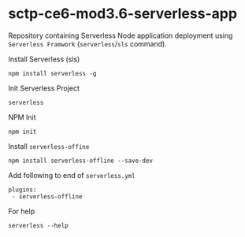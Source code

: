 # sctp-ce6-mod3.6-serverless-app

Repository containing Serverless Node application deployment using `Serverless Framwork` (`serverless`/`sls` command).

Install Serverless (sls)
```
npm install serverless -g
```

Init Serverless Project
```
serverless
```

NPM Init
```
npm init
```

Install `serverless-offine`
```
npm install serverless-offline --save-dev
```

Add following to end of `serverless.yml`
```
plugins:
 - serverless-offline
```

For help
```
serverless --help
```
